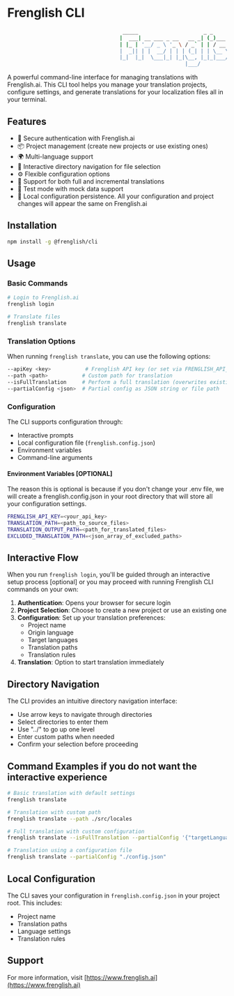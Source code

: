 # Frenglish CLI
```bash
                                     _____                     _ _     _            _ 
                                    |  ___| __ ___ _ __   __ _| (_)___| |__    __ _(_)
                                    | |_ | '__/ _ \ '_ \ / _` | | / __| '_ \  / _` | |
                                    |  _|| | |  __/ | | | (_| | | \__ \ | | || (_| | |
                                    |_|  |_|  \___|_| |_|\__, |_|_|___/_| |_(_)__,_|_|
                                                         |___/                      
```  
A powerful command-line interface for managing translations with Frenglish.ai. This CLI tool helps you manage your translation projects, configure settings, and generate translations for your localization files all in your terminal.

## Features

- 🔐 Secure authentication with Frenglish.ai
- 📦 Project management (create new projects or use existing ones)
- 🌍 Multi-language support
- 📂 Interactive directory navigation for file selection
- ⚙️ Flexible configuration options
- 🔄 Support for both full and incremental translations
- 🧪 Test mode with mock data support
- 💾 Local configuration persistence. All your configuration and project changes will appear the same on Frenglish.ai

## Installation

```bash
npm install -g @frenglish/cli
```

## Usage

### Basic Commands

```bash
# Login to Frenglish.ai
frenglish login

# Translate files
frenglish translate
```

### Translation Options

When running `frenglish translate`, you can use the following options:

```bash
--apiKey <key>           # Frenglish API key (or set via FRENGLISH_API_KEY)
--path <path>           # Custom path for translation
--isFullTranslation     # Perform a full translation (overwrites existing translations)
--partialConfig <json>  # Partial config as JSON string or file path
```

### Configuration

The CLI supports configuration through:
- Interactive prompts
- Local configuration file (`frenglish.config.json`)
- Environment variables
- Command-line arguments

#### Environment Variables [OPTIONAL]

The reason this is optional is because if you don't change your .env file, we will create a frenglish.config.json in your root directory that will store all your configuration settings.

```bash
FRENGLISH_API_KEY=<your_api_key>
TRANSLATION_PATH=<path_to_source_files>
TRANSLATION_OUTPUT_PATH=<path_for_translated_files>
EXCLUDED_TRANSLATION_PATH=<json_array_of_excluded_paths>
```

## Interactive Flow

When you run `frenglish login`, you'll be guided through an interactive setup process [optional] or you may proceed with running Frenglish CLI commands on your own:

1. **Authentication**: Opens your browser for secure login
2. **Project Selection**: Choose to create a new project or use an existing one
3. **Configuration**: Set up your translation preferences:
   - Project name
   - Origin language
   - Target languages
   - Translation paths
   - Translation rules
4. **Translation**: Option to start translation immediately

## Directory Navigation

The CLI provides an intuitive directory navigation interface:
- Use arrow keys to navigate through directories
- Select directories to enter them
- Use "../" to go up one level
- Enter custom paths when needed
- Confirm your selection before proceeding

## Command Examples if you do not want the interactive experience

```bash
# Basic translation with default settings
frenglish translate

# Translation with custom path
frenglish translate --path ./src/locales

# Full translation with custom configuration
frenglish translate --isFullTranslation --partialConfig '{"targetLanguages":["fr","es"]}'

# Translation using a configuration file
frenglish translate --partialConfig "./config.json"
```

## Local Configuration

The CLI saves your configuration in `frenglish.config.json` in your project root. This includes:
- Project name
- Translation paths
- Language settings
- Translation rules

## Support

For more information, visit [https://www.frenglish.ai](https://www.frenglish.ai) 